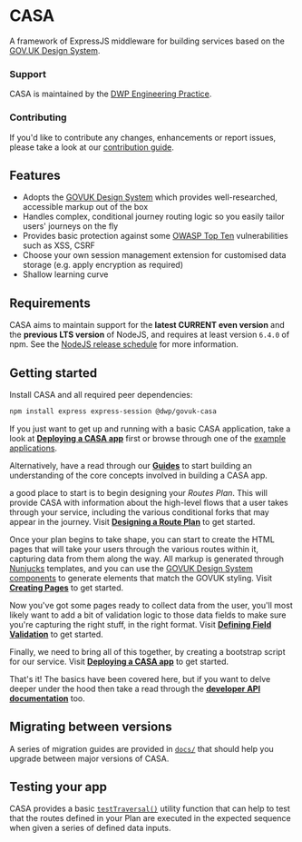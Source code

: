 # CASA 

A framework of ExpressJS middleware for building services based on the [GOV.UK Design System](https://design-system.service.gov.uk/).

### Support

CASA is maintained by the [DWP Engineering Practice](mailto:open-source@engineering.digital.dwp.gov.uk).

### Contributing

If you'd like to contribute any changes, enhancements or report issues, please take a look at our [contribution guide](CONTRIBUTING.md).

## Features

* Adopts the [GOVUK Design System](https://design-system.service.gov.uk/) which provides well-researched, accessible markup out of the box
* Handles complex, conditional journey routing logic so you easily tailor users' journeys on the fly
* Provides basic protection against some [OWASP Top Ten](https://www.owasp.org/index.php/Category:OWASP_Top_Ten_Project) vulnerabilities such as XSS, CSRF
* Choose your own session management extension for customised data storage (e.g. apply encryption as required)
* Shallow learning curve

## Requirements

CASA aims to maintain support for the **latest CURRENT even version** and the **previous LTS version** of NodeJS, and requires at least version `6.4.0` of npm. See the [NodeJS release schedule](https://nodejs.org/en/about/releases/) for more information.

## Getting started

Install CASA and all required peer dependencies:

```bash
npm install express express-session @dwp/govuk-casa
```

If you just want to get up and running with a basic CASA application, take a look at **[Deploying a CASA app](docs/deploying.md)** first or browse through one of the [example applications](examples/).

Alternatively, have a read through our **[Guides](docs/guide.md)** to start building an understanding of the core concepts involved in building a CASA app.






a good place to start is to begin designing your _Routes Plan_. This will provide CASA with information about the high-level flows that a user takes through your service, including the various conditional forks that may appear in the journey. Visit **[Designing a Route Plan](docs/guides/2-plan.md)** to get started.

Once your plan begins to take shape, you can start to create the HTML pages that will take your users through the various routes within it, capturing data from them along the way. All markup is generated through [Nunjucks](https://mozilla.github.io/nunjucks/) templates, and you can use the [GOVUK Design System components](https://design-system.service.gov.uk/components/) to generate elements that match the GOVUK styling. Visit **[Creating Pages](docs/page-markup.md)** to get started.

Now you've got some pages ready to collect data from the user, you'll most likely want to add a bit of validation logic to those data fields to make sure you're capturing the right stuff, in the right format. Visit **[Defining Field Validation](docs/field-validation.md)** to get started.

Finally, we need to bring all of this together, by creating a bootstrap script for our service. Visit **[Deploying a CASA app](docs/deploying.md)** to get started.

That's it! The basics have been covered here, but if you want to delve deeper under the hood then take a read through the **[developer API documentation](docs/api.md)** too.

## Migrating between versions

A series of migration guides are provided in [`docs/`](docs/) that should help you upgrade between major versions of CASA.

## Testing your app

CASA provides a basic [`testTraversal()`](docs/testing.md) utility function that can help to test that the routes defined in your Plan are executed in the expected sequence when given a series of defined data inputs.
